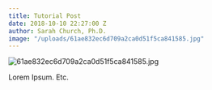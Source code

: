 ```yaml
---
title: Tutorial Post
date: 2018-10-10 22:27:00 Z
author: Sarah Church, Ph.D.
image: "/uploads/61ae832ec6d709a2ca0d51f5ca841585.jpg"
---
```


![61ae832ec6d709a2ca0d51f5ca841585.jpg](/uploads/61ae832ec6d709a2ca0d51f5ca841585.jpg)

Lorem Ipsum. Etc.